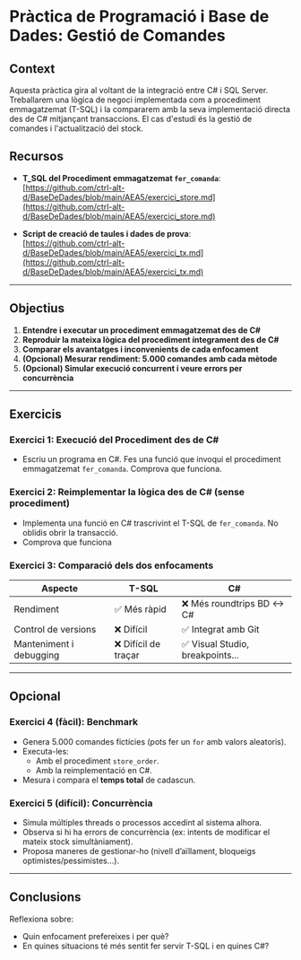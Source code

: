 # Pràctica de Programació i Base de Dades: Gestió de Comandes

## Context

Aquesta pràctica gira al voltant de la integració entre C# i SQL Server. Treballarem una lògica de negoci implementada com a procediment emmagatzemat (T-SQL) i la compararem amb la seva implementació directa des de C# mitjançant transaccions. El cas d'estudi és la gestió de comandes i l'actualització del stock.

## Recursos

- **T_SQL del Procediment emmagatzemat `fer_comanda`**:  
  [https://github.com/ctrl-alt-d/BaseDeDades/blob/main/AEA5/exercici_store.md](https://github.com/ctrl-alt-d/BaseDeDades/blob/main/AEA5/exercici_store.md)

- **Script de creació de taules i dades de prova**:  
  [https://github.com/ctrl-alt-d/BaseDeDades/blob/main/AEA5/exercici_tx.md](https://github.com/ctrl-alt-d/BaseDeDades/blob/main/AEA5/exercici_tx.md)

---

## Objectius

1. **Entendre i executar un procediment emmagatzemat des de C#**
2. **Reproduir la mateixa lògica del procediment íntegrament des de C#**
3. **Comparar els avantatges i inconvenients de cada enfocament**
4. **(Opcional) Mesurar rendiment: 5.000 comandes amb cada mètode**
5. **(Opcional) Simular execució concurrent i veure errors per concurrència**

---

## Exercicis

### Exercici 1: Execució del Procediment des de C#

- Escriu un programa en C#. Fes una funció que invoqui el procediment emmagatzemat `fer_comanda`. Comprova que funciona.

### Exercici 2: Reimplementar la lògica des de C# (sense procediment)

- Implementa una funció en C# trascrivint el T-SQL de `fer_comanda`. No oblidis obrir la transacció.
- Comprova que funciona

### Exercici 3: Comparació dels dos enfocaments

| Aspecte                      | T-SQL                           | C#                                 |
|-----------------------------|----------------------------------|-------------------------------------|
| Rendiment                   | ✅ Més ràpid                     | ❌ Més roundtrips BD <-> C#        |
| Control de versions         | ❌ Difícil                       | ✅ Integrat amb Git                |
| Manteniment i debugging     | ❌ Difícil de traçar             | ✅ Visual Studio, breakpoints...   |

---

## Opcional

### Exercici 4 (fàcil): Benchmark

- Genera 5.000 comandes fictícies (pots fer un `for` amb valors aleatoris).
- Executa-les:
  - Amb el procediment `store_order`.
  - Amb la reimplementació en C#.
- Mesura i compara el **temps total** de cadascun.

### Exercici 5 (difícil): Concurrència

- Simula múltiples threads o processos accedint al sistema alhora.
- Observa si hi ha errors de concurrència (ex: intents de modificar el mateix stock simultàniament).
- Proposa maneres de gestionar-ho (nivell d’aïllament, bloqueigs optimistes/pessimistes...).

---

## Conclusions

Reflexiona sobre:

- Quin enfocament prefereixes i per què?
- En quines situacions té més sentit fer servir T-SQL i en quines C#?


